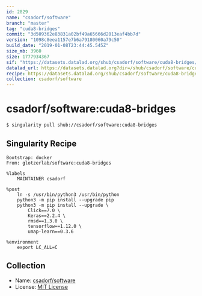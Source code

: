 ```yaml
---
id: 2829
name: "csadorf/software"
branch: "master"
tag: "cuda8-bridges"
commit: "3d509362e83831a02bf49a65666d2013eaf4bb7d"
version: "1098c8eea1157e7b6a79180060a79c50"
build_date: "2019-01-08T23:44:45.545Z"
size_mb: 3960
size: 1777934367
sif: "https://datasets.datalad.org/shub/csadorf/software/cuda8-bridges/2019-01-08-3d509362-1098c8ee/1098c8eea1157e7b6a79180060a79c50.simg"
datalad_url: https://datasets.datalad.org?dir=/shub/csadorf/software/cuda8-bridges/2019-01-08-3d509362-1098c8ee/
recipe: https://datasets.datalad.org/shub/csadorf/software/cuda8-bridges/2019-01-08-3d509362-1098c8ee/Singularity
collection: csadorf/software
---
```


# csadorf/software:cuda8-bridges

```bash
$ singularity pull shub://csadorf/software:cuda8-bridges
```

## Singularity Recipe

```singularity
Bootstrap: docker
From: glotzerlab/software:cuda8-bridges

%labels
	MAINTAINER csadorf

%post
	ln -s /usr/bin/python3 /usr/bin/python
	python3 -m pip install --upgrade pip
	python3 -m pip install --upgrade \
		Click==7.0 \
		Keras==2.2.4 \
		rmsd==1.3.0 \
		tensorflow==1.12.0 \
		umap-learn==0.3.6

%environment
	export LC_ALL=C
```

## Collection

 - Name: [csadorf/software](https://github.com/csadorf/software)
 - License: [MIT License](https://api.github.com/licenses/mit)

